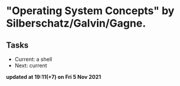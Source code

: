 # "Operating System Concepts" by Silberschatz/Galvin/Gagne.

## Tasks

* Current: a shell
* Next: current

**updated at 19:11(+7) on Fri 5 Nov 2021**
